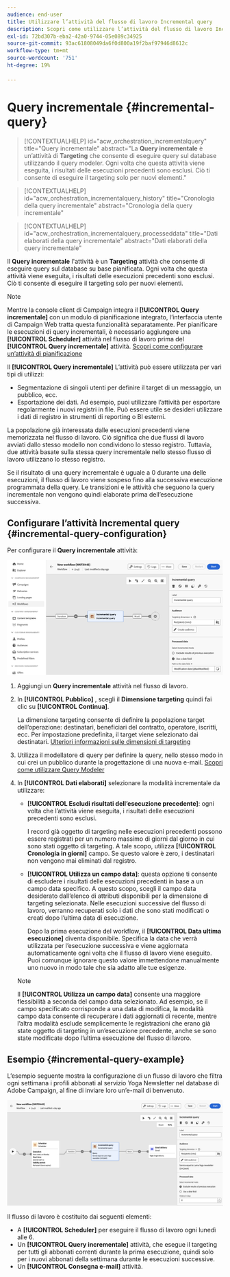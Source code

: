 ```yaml
---
audience: end-user
title: Utilizzare l’attività del flusso di lavoro Incremental query
description: Scopri come utilizzare l’attività del flusso di lavoro Incremental query
exl-id: 72bd307b-eba2-42a0-9744-05e089c34925
source-git-commit: 93ac61808049da6f0d800a19f2baf97946d8612c
workflow-type: tm+mt
source-wordcount: '751'
ht-degree: 19%

---
```


# Query incrementale {#incremental-query}

<!--
>[!CONTEXTUALHELP]
>id="acw_homepage_welcome_rn5"
>title="Incremental Query activity"
>abstract="Use the new Incremental Query activity to query the database on a scheduled basis. Each time this activity is executed, the results from the previous executions are excluded. This allows you to target only new elements."
>additional-url="https://experienceleague.adobe.com/docs/campaign-web/v8/release-notes/release-notes.html" text="See release notes"
-->

>[!CONTEXTUALHELP]
>id="acw_orchestration_incrementalquery"
>title="Query incrementale"
>abstract="La **Query incrementale** è un’attività di **Targeting** che consente di eseguire query sul database utilizzando il query modeler. Ogni volta che questa attività viene eseguita, i risultati delle esecuzioni precedenti sono esclusi. Ciò ti consente di eseguire il targeting solo per nuovi elementi."

>[!CONTEXTUALHELP]
>id="acw_orchestration_incrementalquery_history"
>title="Cronologia della query incrementale"
>abstract="Cronologia della query incrementale"

>[!CONTEXTUALHELP]
>id="acw_orchestration_incrementalquery_processeddata"
>title="Dati elaborati della query incrementale"
>abstract="Dati elaborati della query incrementale"

Il **Query incrementale** l&#39;attività è un **Targeting** attività che consente di eseguire query sul database su base pianificata. Ogni volta che questa attività viene eseguita, i risultati delle esecuzioni precedenti sono esclusi. Ciò ti consente di eseguire il targeting solo per nuovi elementi.

>[!NOTE]
>
>Mentre la console client di Campaign integra il **[!UICONTROL Query incrementale]** con un modulo di pianificazione integrato, l’interfaccia utente di Campaign Web tratta questa funzionalità separatamente. Per pianificare le esecuzioni di query incrementali, è necessario aggiungere una **[!UICONTROL Scheduler]** attività nel flusso di lavoro prima del **[!UICONTROL Query incrementale]** attività. [Scopri come configurare un’attività di pianificazione](scheduler.md)

Il **[!UICONTROL Query incrementale]** L’attività può essere utilizzata per vari tipi di utilizzi:

* Segmentazione di singoli utenti per definire il target di un messaggio, un pubblico, ecc.
* Esportazione dei dati. Ad esempio, puoi utilizzare l’attività per esportare regolarmente i nuovi registri in file. Può essere utile se desideri utilizzare i dati di registro in strumenti di reporting o BI esterni.

La popolazione già interessata dalle esecuzioni precedenti viene memorizzata nel flusso di lavoro. Ciò significa che due flussi di lavoro avviati dallo stesso modello non condividono lo stesso registro. Tuttavia, due attività basate sulla stessa query incrementale nello stesso flusso di lavoro utilizzano lo stesso registro.

Se il risultato di una query incrementale è uguale a 0 durante una delle esecuzioni, il flusso di lavoro viene sospeso fino alla successiva esecuzione programmata della query. Le transizioni e le attività che seguono la query incrementale non vengono quindi elaborate prima dell’esecuzione successiva.

## Configurare l’attività Incremental query {#incremental-query-configuration}

Per configurare il **Query incrementale** attività:

![](../assets/incremental-query.png)

1. Aggiungi un **Query incrementale** attività nel flusso di lavoro.

1. In **[!UICONTROL Pubblico]** , scegli il **Dimensione targeting** quindi fai clic su **[!UICONTROL Continua]**.

   La dimensione targeting consente di definire la popolazione target dell’operazione: destinatari, beneficiari del contratto, operatore, iscritti, ecc. Per impostazione predefinita, il target viene selezionato dai destinatari. [Ulteriori informazioni sulle dimensioni di targeting](../../audience/about-recipients.md#targeting-dimensions)

1. Utilizza il modellatore di query per definire la query, nello stesso modo in cui crei un pubblico durante la progettazione di una nuova e-mail. [Scopri come utilizzare Query Modeler](../../query/query-modeler-overview.md)

1. In **[!UICONTROL Dati elaborati]** selezionare la modalità incrementale da utilizzare:

   * **[!UICONTROL Escludi risultati dell’esecuzione precedente]**: ogni volta che l’attività viene eseguita, i risultati delle esecuzioni precedenti sono esclusi.

     I record già oggetto di targeting nelle esecuzioni precedenti possono essere registrati per un numero massimo di giorni dal giorno in cui sono stati oggetto di targeting. A tale scopo, utilizza **[!UICONTROL Cronologia in giorni]** campo. Se questo valore è zero, i destinatari non vengono mai eliminati dal registro.

   * **[!UICONTROL Utilizza un campo data]**: questa opzione ti consente di escludere i risultati delle esecuzioni precedenti in base a un campo data specifico. A questo scopo, scegli il campo data desiderato dall’elenco di attributi disponibili per la dimensione di targeting selezionata. Nelle esecuzioni successive del flusso di lavoro, verranno recuperati solo i dati che sono stati modificati o creati dopo l’ultima data di esecuzione.

     Dopo la prima esecuzione del workflow, il **[!UICONTROL Data ultima esecuzione]** diventa disponibile. Specifica la data che verrà utilizzata per l’esecuzione successiva e viene aggiornata automaticamente ogni volta che il flusso di lavoro viene eseguito. Puoi comunque ignorare questo valore immettendone manualmente uno nuovo in modo tale che sia adatto alle tue esigenze.

   >[!NOTE]
   >
   >Il **[!UICONTROL Utilizza un campo data]** consente una maggiore flessibilità a seconda del campo data selezionato. Ad esempio, se il campo specificato corrisponde a una data di modifica, la modalità campo data consente di recuperare i dati aggiornati di recente, mentre l’altra modalità esclude semplicemente le registrazioni che erano già state oggetto di targeting in un’esecuzione precedente, anche se sono state modificate dopo l’ultima esecuzione del flusso di lavoro.

## Esempio {#incremental-query-example}

L’esempio seguente mostra la configurazione di un flusso di lavoro che filtra ogni settimana i profili abbonati al servizio Yoga Newsletter nel database di Adobe Campaign, al fine di inviare loro un’e-mail di benvenuto.

![](../assets/incremental-query-example.png)

Il flusso di lavoro è costituito dai seguenti elementi:

* A **[!UICONTROL Scheduler]** per eseguire il flusso di lavoro ogni lunedì alle 6.
* Un **[!UICONTROL Query incrementale]** attività, che esegue il targeting per tutti gli abbonati correnti durante la prima esecuzione, quindi solo per i nuovi abbonati della settimana durante le esecuzioni successive.
* Un **[!UICONTROL Consegna e-mail]** attività.
